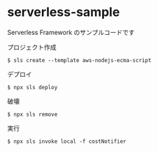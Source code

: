# serverless-sample

Serverless Framework のサンプルコードです

プロジェクト作成

```
$ sls create --template aws-nodejs-ecma-script
```

デプロイ

```
$ npx sls deploy
```

破壊

```
$ npx sls remove
```

実行

```
$ npx sls invoke local -f costNotifier
```
